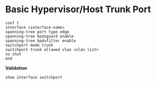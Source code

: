 <!-- Cisco NX-OS -->

# Basic Hypervisor/Host Trunk Port
```
conf t
interface <interface-name>
spanning-tree port type edge
spanning-tree bpduguard enable
spanning-tree bpdufilter enable
switchport mode trunk
switchport trunk allowed vlan <vlan list>
no shut
end
```

**Validation**
```
show interface switchport
```